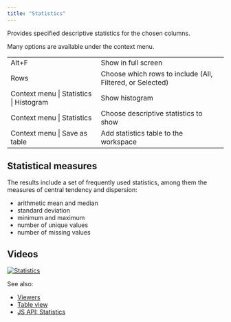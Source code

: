 ```yaml
---
title: "Statistics"
---
```


Provides specified descriptive statistics for the chosen columns.

Many options are available under the context menu.

|                                     |                                                           |
|-----------------------------------------|-----------------------------------------------------------|
| Alt+F                                   | Show in full screen                                       |
| Rows                                    | Choose which rows to include (All, Filtered, or Selected) |
| Context menu \| Statistics \| Histogram | Show histogram                                            |
| Context menu \| Statistics              | Choose descriptive statistics to show                     |
| Context menu \| Save as table           | Add statistics table to the workspace                     |

## Statistical measures

The results include a set of frequently used statistics, among them the measures of central tendency and dispersion:

* arithmetic mean and median
* standard deviation
* minimum and maximum
* number of unique values
* number of missing values

## Videos

[![Statistics](../../uploads/youtube/visualizations2.png "Open on Youtube")](https://www.youtube.com/watch?v=7MBXWzdC0-I&t=2863s)

See also:

* [Viewers](../viewers/viewers.md)
* [Table view](../../datagrok/navigation/table-view.md)
* [JS API: Statistics](https://public.datagrok.ai/js/samples/ui/viewers/types/statistics)
